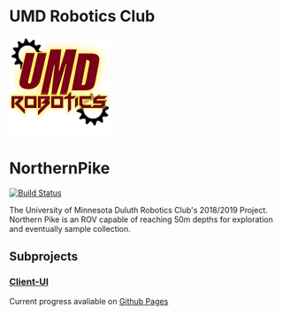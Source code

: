 # UMD Robotics Club
![](images/logo.png)
# NorthernPike
[![Build Status](https://travis-ci.com/UMNDuluthRobotics/northernpike.svg?branch=master)](https://travis-ci.com/UMNDuluthRobotics/northernpike)

The University of Minnesota Duluth Robotics Club's 2018/2019 Project.  Northern Pike is an ROV capable of reaching 50m depths for exploration and eventually sample collection.

## Subprojects
### [Client-UI](ui/README.md)
Current progress avaliable on [Github Pages](https://umnduluthrobotics.github.io/northernpike/)
